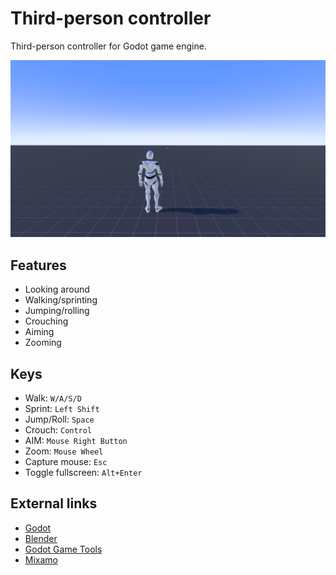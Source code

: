 # Third-person controller

Third-person controller for Godot game engine.

![Screenshot](assets/screenshot.png)

## Features

- Looking around
- Walking/sprinting
- Jumping/rolling
- Crouching
- Aiming
- Zooming

## Keys

- Walk: `W/A/S/D`
- Sprint: `Left Shift`
- Jump/Roll: `Space`
- Crouch: `Control`
- AIM: `Mouse Right Button`
- Zoom: `Mouse Wheel`
- Capture mouse: `Esc`
- Toggle fullscreen: `Alt+Enter`

## External links

- [Godot](https://godotengine.org/)
- [Blender](https://www.blender.org/)
- [Godot Game Tools](https://github.com/vini-guerrero/Godot_Game_Tools/)
- [Mixamo](https://www.mixamo.com/)
